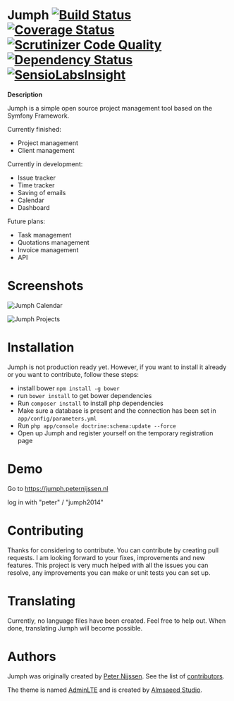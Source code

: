 Jumph [![Build Status](https://travis-ci.org/jumph-io/Jumph.svg?branch=master)](https://travis-ci.org/jumph-io/Jumph) [![Coverage Status](https://coveralls.io/repos/jumph-io/Jumph/badge.png?branch=master)](https://coveralls.io/r/jumph-io/Jumph?branch=master) [![Scrutinizer Code Quality](https://scrutinizer-ci.com/g/jumph-io/Jumph/badges/quality-score.png?b=master)](https://scrutinizer-ci.com/g/jumph-io/Jumph/?branch=master) [![Dependency Status](https://www.versioneye.com/user/projects/54402a75e70de428bc0001a2/badge.svg?style=flat)](https://www.versioneye.com/user/projects/54402a75e70de428bc0001a2) [![SensioLabsInsight](https://insight.sensiolabs.com/projects/10b7bd65-d1b4-41d7-9569-2ffee88014b7/mini.png)](https://insight.sensiolabs.com/projects/10b7bd65-d1b4-41d7-9569-2ffee88014b7)
=====

**Description**

Jumph is a simple open source project management tool based on the Symfony Framework.

Currently finished:
- Project management
- Client management

Currently in development:
- Issue tracker
- Time tracker
- Saving of emails
- Calendar
- Dashboard

Future plans:
- Task management
- Quotations management
- Invoice management
- API

Screenshots
=====


![Jumph Calendar](http://i61.tinypic.com/311pac6.png)

![Jumph Projects](http://i61.tinypic.com/aahq82.png)


Installation
=====

Jumph is not production ready yet. However, if you want to install it already or you want to contribute, follow these steps:
- install bower `npm install -g bower`
- run `bower install` to get bower dependencies
- Run `composer install` to install php dependencies
- Make sure a database is present and the connection has been set in `app/config/parameters.yml`
- Run `php app/console doctrine:schema:update --force`
- Open up Jumph and register yourself on the temporary registration page

Demo
=====
Go to https://jumph.peternijssen.nl

log in with "peter" / "jumph2014"


Contributing
=====

Thanks for considering to contribute. You can contribute by creating pull requests. I am looking forward to your fixes, improvements and new features. This project is very much helped with all the issues you can resolve, any improvements you can make or unit tests you can set up.

Translating
=====

Currently, no language files have been created. Feel free to help out. When done, translating Jumph will become possible.

Authors
=====

Jumph was originally created by [Peter Nijssen](https://www.peternijssen.nl).
See the list of [contributors](https://github.com/jumph-io/Jumph/graphs/contributors).

The theme is named [AdminLTE](https://github.com/almasaeed2010/AdminLTE) and is created by [Almsaeed Studio](http://www.almsaeedstudio.com/).
